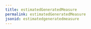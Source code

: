 ```yaml
---
title: estimatedGeneratedMeasure
permalink: estimatedGeneratedMeasure
jsonid: estimatedgeneratedmeasure
---
```

